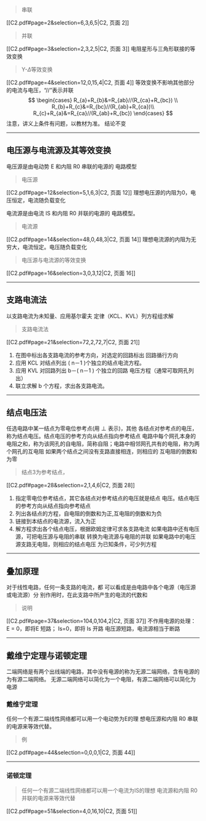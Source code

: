 > 串联

[[C2.pdf#page=2&selection=6,3,6,5|C2, 页面 2]]
> 并联

[[C2.pdf#page=3&selection=2,3,2,5|C2, 页面 3]]
电阻星形与三角形联接的等效变换
> Y-$\Delta$等效变换

[[C2.pdf#page=4&selection=12,0,15,4|C2, 页面 4]]
等效变换不影响其他部分的电流与电压，“//”表示并联
$$
\begin{cases}
				R_{a}+R_{b}&=R_{ab}//(R_{ca}+R_{bc}) \\
	R_{b}+R_{c}&=R_{bc}//(R_{ab}+R_{ca})\\
	R_{c}+R_{a}&=R_{ca}//(R_{ab}+R_{bc})
\end{cases}
$$
注意，讲义上条件有问题，以教材为准。
结论不变

---

## 电压源与电流源及其等效变换
电压源是由电动势 E 和内阻 R0 串联的电源的 电路模型
> 电压源

[[C2.pdf#page=12&selection=5,1,6,3|C2, 页面 12]]
理想电压源的内阻为0，电压恒定，电流随负载变化

电流源是由电流 IS 和内阻 R0 并联的电源的 电路模型。
> 电流源

[[C2.pdf#page=14&selection=48,0,48,3|C2, 页面 14]]
理想电流源的内阻为无穷大，电流恒定。电压随负载变化
> 电压源与电流源的等效变换

[[C2.pdf#page=16&selection=3,0,3,12|C2, 页面 16]]

---
## 支路电流法
以支路电流为未知量、应用基尔霍夫 定律（KCL、KVL）列方程组求解
> 支路电流法

[[C2.pdf#page=21&selection=72,2,72,7|C2, 页面 21]]
1. 在图中标出各支路电流的参考方向，对选定的回路标出 回路循行方向
2. 应用 KCL 对结点列出 ( n－1 )个独立的结点电流方程。
3. 应用 KVL 对回路列出 b－( n－1 ) 个独立的回路 电压方程（通常可取网孔列出） 
4.  联立求解 b 个方程，求出各支路电流。
---

## 结点电压法
任选电路中某一结点为零电位参考点(用 ⊥ 表示)，其他 各结点对参考点的电压，称为结点电压。结点电压的参考方向从结点指向参考结点
电路中每个网孔本身的电阻之和，称为该网孔的自电阻，简称自阻；电路中相邻网孔共有的电阻，称为两个网孔的互电阻
如果两个结点之间没有支路直接相连，则相应的 互电阻的倒数和为零
> 结点3为参考结点，

[[C2.pdf#page=28&selection=2,1,4,6|C2, 页面 28]]
1. 指定零电位参考结点，其它各结点对参考结点的电压就是结点 电压。结点电压的参考方向从结点指向参考结点
2. 列出各结点的方程，自电阻的倒数和为正,互电阻的倒数和为负
3. 链接到本结点的电流源，流入为正
4. 解方程求出各个结点电压，根据欧姆定律可求各支路电流
如果电路中还有电压源，可把电压源与电阻的串联 转换为电流源与电阻的并联
如果电路中的电压源支路无电阻，则相应的结点电压 为已知条件，可少列方程

---
## 叠加原理
对于线性电路，任何一条支路的电流，都 可以看成是由电路中各个电源（电压源或电流源）分 别作用时，在此支路中所产生的电流的代数和
> 说明

[[C2.pdf#page=37&selection=104,0,104,2|C2, 页面 37]]
不作用电源的处理： E = 0，即将E 短路； Is=0，即将 Is 开路 
电压源短路，电流源相当于断路

---
## 戴维宁定理与诺顿定理
二端网络是有两个出线端的电路，其中没有电源的称为无源二端网络，含有电源的为有源二端网络。
无源二端网络可以简化为一个电阻，有源二端网络可以简化为电源
### 戴维宁定理
任何一个有源二端线性网络都可以用一个电动势为E的理 想电压源和内阻 R0 串联的电源来等效代替。
> 例

[[C2.pdf#page=44&selection=0,0,0,1|C2, 页面 44]]

---
### 诺顿定理
> 任何一个有源二端线性网络都可以用一个电流为IS的理想 电流源和内阻 R0 并联的电源来等效代替

[[C2.pdf#page=51&selection=4,0,16,10|C2, 页面 51]]

